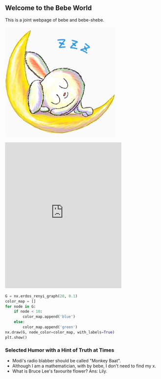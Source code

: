 ## Welcome to the Bebe World

This is a joint webpage of bebe and bebe-shebe.  


 ![Image](/_images/sleepy.jpeg)

 <dl>
  <iframe src="https://www.facebook.com/plugins/video.php?href=https%3A%2F%2Fwww.facebook.com%2Fseerlight%2Fvideos%2F2758646667698539%2F&show_text=0&width=380" width="380" height="476" style="border:none;overflow:hidden" scrolling="no" frameborder="0" allowTransparency="true" allowFullScreen="true"></iframe>  
 </dl>


```python
G = nx.erdos_renyi_graph(20, 0.1)
color_map = []
for node in G:
    if node < 10:
        color_map.append('blue')
    else:
        color_map.append('green')      
nx.draw(G, node_color=color_map, with_labels=True)
plt.show()
```
### Selected Humor with a Hint of Truth at Times
* Modi's radio blabber should be called "Monkey Baat".
* Although I am a mathematician, with by bebe, I don't need to find my x.  
* What is Bruce Lee's favourite flower? Ans: Lily.  
